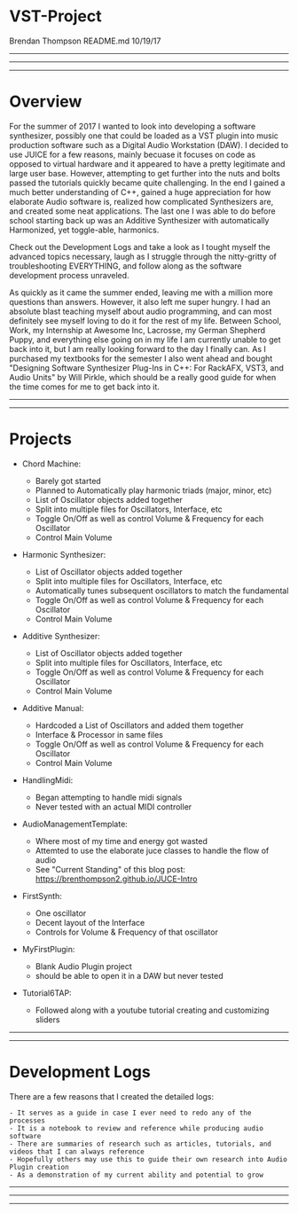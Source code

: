 # VST-Project

Brendan Thompson
README.md
10/19/17

------------------------------------------------------------------------------
------------------------------------------------------------------------------
------------------------------------------------------------------------------

# Overview
			
For the summer of 2017 I wanted to look into developing a software synthesizer, possibly one that could be loaded as a VST plugin into music production software such as a Digital Audio Workstation (DAW). I decided to use JUICE for a few reasons, mainly becuase it focuses on code as opposed to virtual hardware and it appeared to have a pretty legitimate and large user base. However, attempting to get further into the nuts and bolts passed the tutorials quickly became quite challenging. In the end I gained a much better understanding of C++, gained a huge appreciation for how elaborate Audio software is, realized how complicated Synthesizers are, and created some neat applications. The last one I was able to do before school starting back up was an Additive Synthesizer with automatically Harmonized, yet toggle-able, harmonics.

Check out the Development Logs and take a look as I tought myself the advanced topics necessary, 
laugh as I struggle through the nitty-gritty of troubleshooting EVERYTHING, 
and follow along as the software development process unraveled. 

As quickly as it came the summer ended, leaving me with a million more questions than answers. However, it also left me super hungry. I had an absolute blast teaching myself about audio programming, and can most definitely see myself loving to do it for the rest of my life. Between School, Work, my Internship at Awesome Inc, Lacrosse, my German Shepherd Puppy, and everything else going on in my life I am currently unable to get back into it, but I am really looking forward to the day I finally can. As I purchased my textbooks for the semester I also went ahead and bought "Designing Software Synthesizer Plug-Ins in C++: For RackAFX, VST3, and Audio Units" by Will Pirkle, which should be a really good guide for when the time comes for me to get back into it.


------------------------------------------------------------------------------
------------------------------------------------------------------------------

# Projects
			
- Chord Machine:
	- Barely got started
	- Planned to Automatically play harmonic triads (major, minor, etc)
	- List of Oscillator objects added together
	- Split into multiple files for Oscillators, Interface, etc
	- Toggle On/Off as well as control Volume & Frequency for each Oscillator
	- Control Main Volume
			
- Harmonic Synthesizer:
	- List of Oscillator objects added together
	- Split into multiple files for Oscillators, Interface, etc
	- Automatically tunes subsequent oscillators to match the fundamental
	- Toggle On/Off as well as control Volume & Frequency for each Oscillator
	- Control Main Volume
			
- Additive Synthesizer:
	- List of Oscillator objects added together
	- Split into multiple files for Oscillators, Interface, etc
	- Toggle On/Off as well as control Volume & Frequency for each Oscillator
	- Control Main Volume
			
- Additive Manual:
	- Hardcoded a List of Oscillators and added them together
	- Interface & Processor in same files
	- Toggle On/Off as well as control Volume & Frequency for each Oscillator
	- Control Main Volume

- HandlingMidi: 
	- Began attempting to handle midi signals
	- Never tested with an actual MIDI controller
	
- AudioManagementTemplate:
	- Where most of my time and energy got wasted
	- Attemted to use the elaborate juce classes to handle the flow of audio
	- See "Current Standing" of this blog post: https://brenthompson2.github.io/JUCE-Intro

- FirstSynth: 
	- One oscillator
	- Decent layout of the Interface
	- Controls for Volume & Frequency of that oscillator
	
- MyFirstPlugin: 
	- Blank Audio Plugin project
	- should be able to open it in a DAW but never tested

- Tutorial6TAP: 
	- Followed along with a youtube tutorial creating and customizing sliders
	
------------------------------------------------------------------------------
------------------------------------------------------------------------------

# Development Logs
			
There are a few reasons that I created the detailed logs:

	- It serves as a guide in case I ever need to redo any of the processes
	- It is a notebook to review and reference while producing audio software
	- There are summaries of research such as articles, tutorials, and videos that I can always reference
	- Hopefully others may use this to guide their own research into Audio Plugin creation 
	- As a demonstration of my current ability and potential to grow

------------------------------------------------------------------------------
------------------------------------------------------------------------------
------------------------------------------------------------------------------
